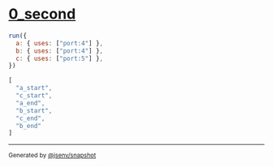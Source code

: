 # [0_second](../../uses_port.test.mjs#L42)

```js
run({
  a: { uses: ["port:4"] },
  b: { uses: ["port:4"] },
  c: { uses: ["port:5"] },
})
```

```js
[
  "a_start",
  "c_start",
  "a_end",
  "b_start",
  "c_end",
  "b_end"
]
```

---

<sub>
  Generated by <a href="https://github.com/jsenv/core/tree/main/packages/independent/snapshot">@jsenv/snapshot</a>
</sub>
